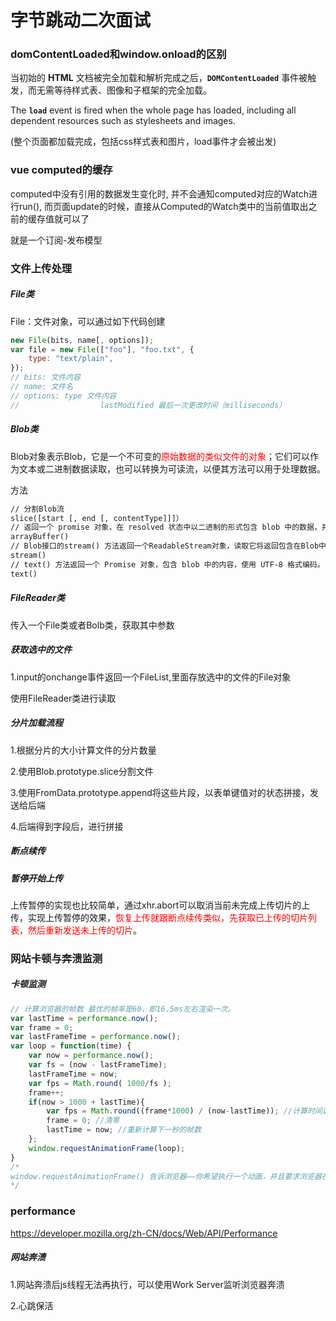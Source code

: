 # 字节跳动二次面试

### domContentLoaded和window.onload的区别

当初始的 **HTML** 文档被完全加载和解析完成之后，**`DOMContentLoaded`** 事件被触发，而无需等待样式表、图像和子框架的完全加载。

The **`load`** event is fired when the whole page has loaded, including all dependent resources such as stylesheets and images. 

(整个页面都加载完成，包括css样式表和图片，load事件才会被出发)

### vue computed的缓存

computed中没有引用的数据发生变化时, 并不会通知computed对应的Watch进行run(), 而页面update的时候，直接从Computed的Watch类中的当前值取出之前的缓存值就可以了

就是一个订阅-发布模型

### 文件上传处理

##### File类

File：文件对象，可以通过如下代码创建

```javascript
new File(bits, name[, options]);
var file = new File(["foo"], "foo.txt", {
    type: "text/plain",
});
// bits: 文件内容
// name: 文件名
// options: type 文件内容
//					lastModified 最后一次更改时间（milliseconds）
```

##### Blob类

Blob对象表示Blob，它是一个不可变的<font color='red'>原始数据的类似文件的对象</font>；它们可以作为文本或二进制数据读取，也可以转换为可读流，以便其方法可以用于处理数据。

方法

```html
// 分割Blob流
slice([start [, end [, contentType]]]）
// 返回一个 promise 对象，在 resolved 状态中以二进制的形式包含 blob 中的数据，并呈现在 ArrayBuffer 中。
arrayBuffer()
// Blob接口的stream() 方法返回一个ReadableStream对象，读取它将返回包含在Blob中的数据。
stream()
// text() 方法返回一个 Promise 对象，包含 blob 中的内容，使用 UTF-8 格式编码。
text()
```

##### FileReader类

传入一个File类或者Bolb类，获取其中参数

##### 获取选中的文件

1.input的onchange事件返回一个FileList,里面存放选中的文件的File对象

使用FileReader类进行读取

##### 分片加载流程

1.根据分片的大小计算文件的分片数量

2.使用Blob.prototype.slice分割文件

3.使用FromData.prototype.append将这些片段，以表单键值对的状态拼接，发送给后端

4.后端得到字段后，进行拼接

##### 断点续传



##### 暂停开始上传

上传暂停的实现也比较简单，通过xhr.abort可以取消当前未完成上传切片的上传，实现上传暂停的效果，<font color='red'>恢复上传就跟断点续传类似，先获取已上传的切片列表，然后重新发送未上传的切片</font>。

### 网站卡顿与奔溃监测

##### 卡顿监测

```javascript
// 计算浏览器的帧数 最优的帧率是60，即16.5ms左右渲染一次。
var lastTime = performance.now();
var frame = 0;
var lastFrameTime = performance.now();
var loop = function(time) {
    var now = performance.now();
    var fs = (now - lastFrameTime);
    lastFrameTime = now;
    var fps = Math.round( 1000/fs );
    frame++;
    if(now > 1000 + lastTime){
        var fps = Math.round((frame*1000) / (now-lastTime)); //计算时间达到一秒后的帧数
        frame = 0; //清零
        lastTime = now; //重新计算下一秒的帧数
    };
    window.requestAnimationFrame(loop);
}
/*
window.requestAnimationFrame() 告诉浏览器——你希望执行一个动画，并且要求浏览器在下次重绘之前调用指定的回调函数更新动画。该方法需要传入一个回调函数作为参数，该回调函数会在浏览器下一次重绘之前执行,回调函数执行次数通常是每秒60次
*/
```

### performance

https://developer.mozilla.org/zh-CN/docs/Web/API/Performance

##### 网站奔溃

1.网站奔溃后js线程无法再执行，可以使用Work Server监听浏览器奔溃

2.心跳保活